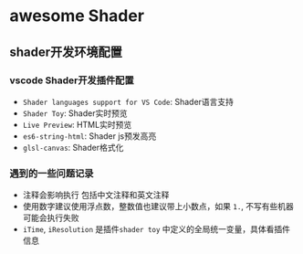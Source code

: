 # awesome Shader

## shader开发环境配置

### vscode Shader开发插件配置

- `Shader languages support for VS Code`: Shader语言支持
- `Shader Toy`: Shader实时预览
- `Live Preview`: HTML实时预览
- `es6-string-html`: Shader js预发高亮
- `glsl-canvas`: Shader格式化

### 遇到的一些问题记录

- 注释会影响执行 包括中文注释和英文注释
- 使用数字建议使用浮点数，整数值也建议带上小数点，如果 `1.`, 不写有些机器可能会执行失败
- `iTime`, `iResolution` 是插件`shader toy` 中定义的全局统一变量，具体看插件信息
